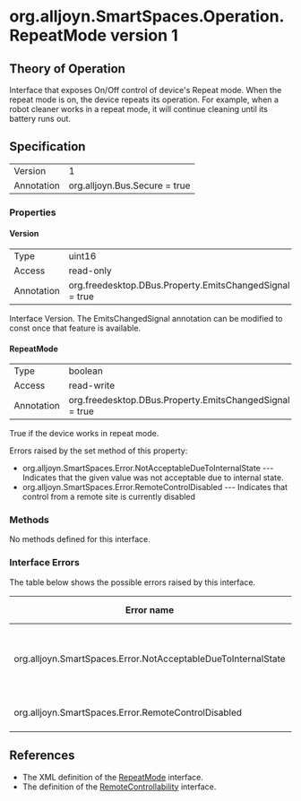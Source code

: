 # org.alljoyn.SmartSpaces.Operation.RepeatMode version 1

## Theory of Operation

Interface that exposes On/Off control of device's Repeat mode. When the repeat
mode is on, the device repeats its operation. For example, when a robot cleaner 
works in a repeat mode, it will continue cleaning until its battery runs out.

## Specification

|            |                                                              |
|------------|--------------------------------------------------------------|
| Version    | 1                                                            |
| Annotation | org.alljoyn.Bus.Secure = true                                |

### Properties

#### Version

|                   |                                                         |
|-------------------|---------------------------------------------------------|
| Type              | uint16                                                  |
| Access            | read-only                                               |
| Annotation        | org.freedesktop.DBus.Property.EmitsChangedSignal = true |

Interface Version. The EmitsChangedSignal annotation can be modified to const 
once that feature is available.

#### RepeatMode

|            |                                                              |
|------------|--------------------------------------------------------------|
| Type       | boolean                                                      |
| Access     | read-write                                                   |
| Annotation | org.freedesktop.DBus.Property.EmitsChangedSignal = true      |

True if the device works in repeat mode.

Errors raised by the set method of this property:

* org.alljoyn.SmartSpaces.Error.NotAcceptableDueToInternalState --- Indicates
that the given value was not acceptable due to internal state.
* org.alljoyn.SmartSpaces.Error.RemoteControlDisabled --- Indicates that
control from a remote site is currently disabled

### Methods

No methods defined for this interface.

### Interface Errors

The table below shows the possible errors raised by this interface.

| Error name                    | Error message                         |
|-------------------------------|---------------------------------------|
| org.alljoyn.SmartSpaces.Error.NotAcceptableDueToInternalState | The value is not acceptable due to internal state |
| org.alljoyn.SmartSpaces.Error.RemoteControlDisabled |Remote control disabled |

## References

  * The XML definition of the [RepeatMode](RepeatMode-v1.xml) interface.
  * The definition of the [RemoteControllability](/org.alljoyn.SmartSpaces.Operation/RemoteControllability-v1) interface.
